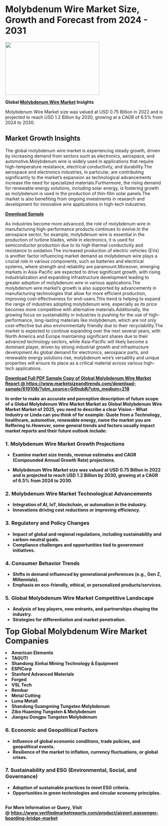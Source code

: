<H1>Molybdenum Wire Market Size, Growth and Forecast from 2024 - 2031</H1><img class="aligncenter size-medium wp-image-584254" src="https://thirdeyenews.in/wp-content/uploads/2024/09/Global-Market-Research-300x168.jpeg" alt="" width="300" height="168" /><p><strong>Global&nbsp;<a href="https://www.marketsizeandtrends.com/download-sample/619108/?utm_source=Github8j?utm_medium=218">Molybdenum Wire Market</a> Insights</strong></p><p>Molybdenum Wire Market size was valued at USD 0.75 Billion in 2022 and is projected to reach USD 1.2 Billion by 2030, growing at a CAGR of 6.5% from 2024 to 2030.</p><p><h2>Market Growth Insights</h2> <p>The global molybdenum wire market is experiencing steady growth, driven by increasing demand from sectors such as electronics, aerospace, and automotive.Molybdenum wire is widely used in applications that require high-temperature resistance, electrical conductivity, and durability.The aerospace and electronics industries, in particular, are contributing significantly to the market’s expansion as technological advancements increase the need for specialized materials.Furthermore, the rising demand for renewable energy solutions, including solar energy, is fostering growth as molybdenum is used in the production of thin-film solar panels.The market is also benefiting from ongoing investments in research and development for innovative wire applications in high-tech industries.</p> <p><strong><a href="#">Download Sample</a></strong></p> <p>As industries become more advanced, the role of molybdenum wire in manufacturing high-performance products continues to evolve.In the aerospace sector, for example, molybdenum wire is essential in the production of turbine blades, while in electronics, it is used for semiconductor production due to its high thermal conductivity and resistance to oxidation.The increased production of electric vehicles (EVs) is another factor influencing market demand as molybdenum wire plays a crucial role in various components, such as batteries and electrical systems, where strength and reliability are paramount.Moreover, emerging markets in Asia-Pacific are expected to drive significant growth, with rising industrialization and expanding infrastructure development leading to greater adoption of molybdenum wire in various applications.The molybdenum wire market’s growth is also supported by advancements in manufacturing technologies that allow for more efficient production, improving cost-effectiveness for end-users.This trend is helping to expand the range of industries adopting molybdenum wire, especially as its price becomes more competitive with alternative materials.Additionally, the growing focus on sustainability in industries is pushing for the use of high-performance, long-lasting materials like molybdenum, which are not only cost-effective but also environmentally friendly due to their recyclability.The market is expected to continue expanding over the next several years, with North America and Europe maintaining significant shares due to their advanced technology sectors, while Asia-Pacific will likely become a dominant player, driven by strong industrial growth and infrastructure development.As global demand for electronics, aerospace parts, and renewable energy solutions rise, molybdenum wire’s versatility and unique properties will ensure its place as a critical material across various high-tech applications.</p> <p><strong><a href="#"></p><p><span class=""><strong>Download Full PDF Sample Copy of Global Molybdenum Wire Market Report</strong> @ <a href="https://www.marketsizeandtrends.com/download-sample/619108/?utm_source=Github8j?utm_medium=218" target="_blank">https://www.marketsizeandtrends.com/download-sample/619108/?utm_source=Github8j?utm_medium=218</a></span></p><p>In order to make an accurate and perceptive description of future scope of a Global&nbsp;Molybdenum Wire Market Market as Global&nbsp;Molybdenum Wire Market Market of 2025, you need to describe a clear Vision &ndash; What Industry or Linda can you think of for example: Quote from a Technology, healthcare, automotive, renewable energy, name the market you are Reffering to.However, some general trends and factors usually impact market reports and their future outlook include:</p><h3>1.&nbsp;<strong>Molybdenum Wire Market Growth Projections</strong></h3><ul><li>Examine market size trends, revenue estimates and CAGR (Compounded Annual Growth Rate) projections.</li><li><p>Molybdenum Wire Market size was valued at USD 0.75 Billion in 2022 and is projected to reach USD 1.2 Billion by 2030, growing at a CAGR of 6.5% from 2024 to 2030.</p></li></ul><h3>2.&nbsp;<strong>Molybdenum Wire Market Technological Advancements</strong></h3><ul><li>Integration of AI, IoT, blockchain, or automation in the industry.</li><li>Innovations driving cost reductions or improving efficiency.</li></ul><h3>3.&nbsp;<strong>Regulatory and Policy Changes</strong></h3><ul><li>Impact of global and regional regulations, including sustainability and carbon-neutral goals.</li><li>Compliance challenges and opportunities tied to government initiatives.</li></ul><h3>4.&nbsp;<strong>Consumer Behavior Trends</strong></h3><ul><li>Shifts in demand influenced by generational preferences (e.g., Gen Z, Millennials).</li><li>Emphasis on eco-friendly, ethical, or personalized products/services.</li></ul><h3>5.&nbsp;<strong>Global Molybdenum Wire Market Competitive Landscape</strong></h3><ul><li>Analysis of key players, new entrants, and partnerships shaping the industry.</li><li>Strategies for differentiation and market penetration.</li></ul><p data-pm-slice="1 1 []"><span style="color: inherit; font-family: inherit; font-size: 25px;">Top Global Molybdenum Wire Market Companies</span></p><div class="" data-test-id=""><p><li>American Elements</li><li> TAGUTI</li><li> Shandong Xinhai Mining Technology & Equipment</li><li> ESPICorp</li><li> Stanford Advanced Materials</li><li> Forged</li><li> VSL Tech</li><li> Rembar</li><li> Metal Cutting</li><li> Luma Metall</li><li> Shandong Guangming Tungsten Molybdenum</li><li> Zibo Huaming Tungsten & Molybdenum</li><li> Jiangsu Dongpu Tungsten Molybdenum</li></p></div><h3>6.&nbsp;<strong>Economic and Geopolitical Factors</strong></h3><ul><li>Influence of global economic conditions, trade policies, and geopolitical events.</li><li>Resilience of the market to inflation, currency fluctuations, or global crises.</li></ul><h3>7.&nbsp;<strong>Sustainability and ESG (Environmental, Social, and Governance)</strong></h3><ul><li>Adoption of sustainable practices to meet ESG criteria.</li><li>Opportunities in green technologies and circular economy principles.</li></ul><h2><strong style="font-size: 14px;">For More Information or Query, Visit @&nbsp;</strong><a style="background-color: #ffffff; font-size: 14px;" href="https://www.marketsizeandtrends.com/report/molybdenum-wire-market/" target="_blank">https://www.verifiedmarketreports.com/product/airport-passenger-boarding-bridge-market</a></h2>